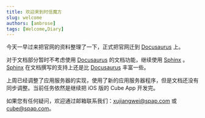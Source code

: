 ```yaml
---
title: 欢迎来到时信魔方
slug: welcome
authors: [ambrose]
tags: [Welcome,Diary]
---
```


今天一早过来把官网的资料整理了一下，正式把官网迁到 [Docusaurus](https://docusaurus.io/) 上。

对于文档部分暂时不考虑使用 [Docusaurus](https://docusaurus.io/) 的文档功能，继续使用 [Sphinx](https://www.sphinx-doc.org)  。 [Sphinx](https://www.sphinx-doc.org) 在文档撰写的支持上还是比 [Docusaurus](https://docusaurus.io/) 丰富一些。

上周已经调整了应用服务器的实现，使用了新的应用服务器程序，但是文档还没有同步调整。当前任务依然是继续把 iOS 版的 Cube App 开发完。

如果您有任何疑问，欢迎通过邮箱联系我们：[xujiangwei@spap.com](mailto:xujiangwei@spap.com) 或 [cube@spap.com](mailto:cube@spap.com)。
